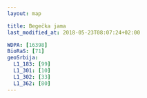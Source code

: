 ```yaml
---
layout: map

title: Begečka jama
last_modified_at: 2018-05-23T08:07:24+02:00

WDPA: [16398]
BioRaS: [71]
geoSrbija:
  L1_183: [99]
  L1_301: [10]
  L1_302: [33]
  L1_362: [80]
---
```

